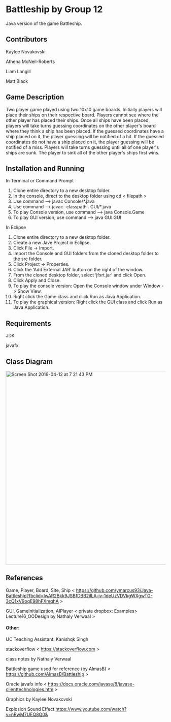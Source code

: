 # Battleship by Group 12 

Java version of the game Battleship.

## Contributors
Kaylee Novakovski

Athena McNeil-Roberts

Liam Langill

Matt Black

## Game Description

Two player game played using two 10x10 game boards. Initially players will place their ships on their respective board. Players cannot see where the other player has placed their ships. Once all ships have been placed, players will take turns guessing coordinates on the other player's board where they think a ship has been placed. If the guessed coordinates have a ship placed on it, the player guessing will be notified of a hit. If the guessed coordinates do not have a ship placed on it, the player guessing will be notified of a miss. Players will take turns guessing until all of one player's ships are sunk. The player to sink all of the other player's ships first wins.

## Installation and Running 
In Terminal or Command Prompt
1. Clone entire directory to a new desktop folder.
2. In the console, direct to the desktop folder using cd < filepath >
3. Use command --> javac Console/*.java
4. Use command --> javac -classpath . GUI/*.java
5. To play Console version, use command --> java Console.Game
6. To play GUI version, use command --> java GUI.GUI

In Eclipse
1. Clone entire directory to a new desktop folder.
2. Create a new Jave Project in Eclipse.
3. Click File -> Import.
4. Import the Console and GUI folders from the cloned desktop folder to the src folder.
5. Click Project -> Properties.
6. Click the ‘Add External JAR’ button on the right of the window.
7. From the cloned desktop folder, select ‘jfxrt.jar’ and click Open.
8. Click Apply and Close.
9. To play the console version: Open the Console window under Window -> Show View. 
10. Right click the Game class and click Run as Java Application. 
11. To play the graphical version: Right click the GUI class and click Run as Java Application.
  
## Requirements

JDK

javafx

## Class Diagram

<img width="610" alt="Screen Shot 2019-04-12 at 7 21 43 PM" src="https://user-images.githubusercontent.com/47372331/56072925-91bbfe80-5d59-11e9-8b0f-9ae65755c210.png">

## References

Game, Player, Board, Site, Ship < https://github.com/ymarcus93/Java-Battleship?fbclid=IwAR2Bkk9JSBfDBB2jlLA-jv-1deUzVDVkgWXgwTG-3cQ1xV9oqE98hFXmqhA >

GUI, GameInitialization, AIPlayer < private dropbox:  Examples> Lecture16_OODesign by Nathaly Verwaal >

#### Other:

UC Teaching Assistant: Kanishqk Singh

stackoverflow < https://stackoverflow.com >

class notes by Nathaly Verwaal

Battleship game used for reference (by AlmasB) < https://github.com/AlmasB/Battleship >

Oracle javafx info < https://docs.oracle.com/javase/8/javase-clienttechnologies.htm >

Graphics by Kaylee Novakovski

Explosion Sound Effect <https://www.youtube.com/watch?v=nRwM7UEQ8Q0&>
